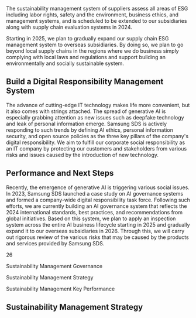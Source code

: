 The sustainability management system of suppliers assess all areas of ESG including labor rights, safety and the environment, business ethics, and management systems, and is scheduled to be extended to our subsidiaries along with supply chain evaluation systems in 2024.

Starting in 2025, we plan to gradually expand our supply chain ESG management system to overseas subsidiaries. By doing so, we plan to go beyond local supply chains in the regions where we do business simply complying with local laws and regulations and support building an environmentally and socially sustainable system.

## **Build a Digital Responsibility Management System**

The advance of cutting-edge IT technology makes life more convenient, but it also comes with strings attached. The spread of generative AI is especially grabbing attention as new issues such as deepfake technology and leak of personal information emerge. Samsung SDS is actively responding to such trends by defining AI ethics, personal information security, and open source policies as the three key pillars of the company's digital responsibility. We aim to fulfill our corporate social responsibility as an IT company by protecting our customers and stakeholders from various risks and issues caused by the introduction of new technology.

## **Performance and Next Steps**

Recently, the emergence of generative AI is triggering various social issues. In 2023, Samsung SDS launched a case study on AI governance systems and formed a company-wide digital responsibility task force. Following such efforts, we are currently building an AI governance system that reflects the 2024 international standards, best practices, and recommendations from global initiatives. Based on this system, we plan to apply an inspection system across the entire AI business lifecycle starting in 2025 and gradually expand it to our overseas subsidiaries in 2026. Through this, we will carry out rigorous review of the various risks that may be caused by the products and services provided by Samsung SDS.

26

Sustainability Management Governance

Sustainability Management Strategy

Sustainability Management Key Performance

## **Sustainability Management Strategy**